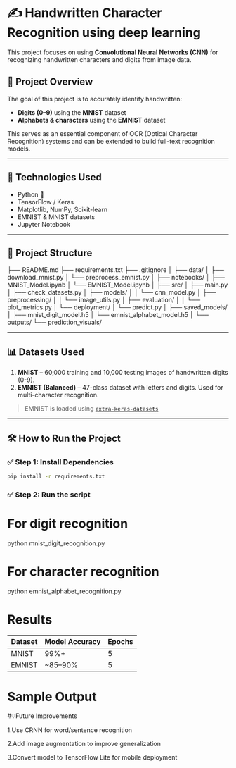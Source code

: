 # ✍️ Handwritten Character Recognition using deep learning

This project focuses on using **Convolutional Neural Networks (CNN)** for recognizing handwritten characters and digits from image data.

## 📌 Project Overview

The goal of this project is to accurately identify handwritten:
- **Digits (0–9)** using the **MNIST** dataset
- **Alphabets & characters** using the **EMNIST** dataset

This serves as an essential component of OCR (Optical Character Recognition) systems and can be extended to build full-text recognition models.

---

## 🧠 Technologies Used

- Python 🐍
- TensorFlow / Keras
- Matplotlib, NumPy, Scikit-learn
- EMNIST & MNIST datasets
- Jupyter Notebook

---

## 📂 Project Structure

├── README.md
├── requirements.txt
├── .gitignore
│
├── data/
│   ├── download_mnist.py
│   └── preprocess_emnist.py
│
├── notebooks/
│   ├── MNIST_Model.ipynb
│   └── EMNIST_Model.ipynb
│
├── src/
│   ├── main.py
│   ├── check_datasets.py
│   ├── models/
│   │   └── cnn_model.py
│   ├── preprocessing/
│   │   └── image_utils.py
│   ├── evaluation/
│   │   └── plot_metrics.py
│   └── deployment/
│       └── predict.py
│
├── saved_models/
│   ├── mnist_digit_model.h5
│   └── emnist_alphabet_model.h5
│
└── outputs/
    └── prediction_visuals/  


---

## 📊 Datasets Used

1. **MNIST** – 60,000 training and 10,000 testing images of handwritten digits (0-9).
2. **EMNIST (Balanced)** – 47-class dataset with letters and digits. Used for multi-character recognition.

> EMNIST is loaded using [`extra-keras-datasets`](https://pypi.org/project/extra-keras-datasets/)

---

## 🛠 How to Run the Project

### ✅ Step 1: Install Dependencies
```bash
pip install -r requirements.txt
```
###  ✅ Step 2: Run the script

# For digit recognition
python mnist_digit_recognition.py

# For character recognition
python emnist_alphabet_recognition.py

# Results

| Dataset | Model Accuracy | Epochs |
| ------- | -------------- | ------ |
| MNIST   | 99%+         | 5      |
| EMNIST  | \~85–90%       | 5      |

# Sample Output

#💡Future Improvements

1.Use CRNN for word/sentence recognition

2.Add image augmentation to improve generalization

3.Convert model to TensorFlow Lite for mobile deployment




